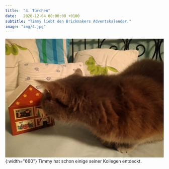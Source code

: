 ```yaml
---
title:  "4. Türchen"
date:   2020-12-04 00:00:00 +0100
subtitle: "Timmy liebt den Brickmakers Adventskalender."
image: "img/4.jpg"
---
```


![Timmy](../img/4.jpg){:width="660"}
Timmy hat schon einige seiner Kollegen entdeckt.